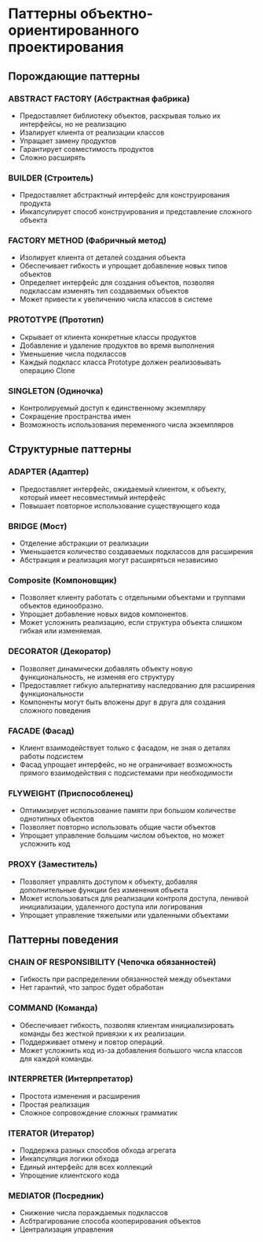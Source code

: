 # Паттерны объектно-ориентированного проектирования

## Порождающие паттерны

### ABSTRACT FACTORY (Абстрактная фабрика)
* Предоставляет библиотеку объектов, раскрывая только их интерфейсы, но не реализацию
* Изалирует клиента от реализации классов
* Упращает замену продуктов
* Гарантирует совместимость продуктов
* Сложно расширять

### BUILDER (Строитель)
* Предоставляет абстрактный интерфейс для конструирования продукта
* Инкапсулирует способ конструирования и представление сложного объекта

### FACTORY METHOD (Фабричный метод)
* Изолирует клиента от деталей создания объекта
* Обеспечивает гибкость и упрощает добавление новых типов объектов
* Определяет интерфейс для создания объектов, позволяя подклассам изменять тип создаваемых объектов
* Может привести к увеличению числа классов в системе

### PROTOTYPE (Прототип)
* Скрывает от  клиента конкретные классы продуктов
* Добавление и удаление продуктов во время выполнения
* Уменьшение числа подклассов
* Каждый подкласс класса Prototype должен реализовывать операцию Clone

### SINGLETON (Одиночка)
* Контролируемый доступ к единственному экземпляру
* Сокращение пространства имен
* Возможность использования переменного числа экземпляров

## Структурные паттерны

### ADAPTER (Адаптер)
* Предоставляет интерфейс, ожидаемый клиентом, к объекту, который имеет несовместимый интерфейс
* Повышает повторное использование существующего кода


### BRIDGE (Мост)
* Отделение абстракции от реализации
* Уменьшается количество создаваемых подклассов для расширения
* Абстракция и реализация могут расширяться независимо

### Composite (Компоновщик)
* Позволяет клиенту работать с отдельными объектами и группами объектов единообразно.
* Упрощает добавление новых видов компонентов.
* Может усложнить реализацию, если структура объекта слишком гибкая или изменяемая.

### DECORATOR (Декоратор)
* Позволяет динамически добавлять объекту новую функциональность, не изменяя его структуру
* Предоставляет гибкую альтернативу наследованию для расширения функциональности
* Компоненты могут быть вложены друг в друга для создания сложного поведения

### FACADE (Фасад)
* Клиент взаимодействует только с фасадом, не зная о деталях работы подсистем
* Фасад упрощает интерфейс, но не ограничивает возможность прямого взаимодействия с подсистемами при необходимости


### FLYWEIGHT (Приспособленец)
* Оптимизирует использование памяти при большом количестве однотипных объектов
* Позволяет повторно использовать общие части объектов
* Упрощает управление большим числом объектов, но может усложнить код

### PROXY (Заместитель)
* Позволяет управлять доступом к объекту, добавляя дополнительные функции без изменения объекта
* Может использоваться для реализации контроля доступа, ленивой инициализации, удаленного доступа или логирования
* Упрощает управление тяжелыми или удаленными объектами

## Паттерны поведения

### CHAIN OF RESPONSIBILITY (Чепочка обязанностей)
* Гибкость при распределении обязанностей между объектами
* Нет гарантий, что запрос будет обработан

### COMMAND (Команда)
* Обеспечивает гибкость, позволяя клиентам инициализировать команды без жесткой привязки к их реализации.
* Поддерживает отмену и повтор операций.
* Может усложнить код из-за добавления большого числа классов для каждой команды.

### INTERPRETER (Интерпретатор)
* Простота изменения и расширения
* Простая реализация
* Сложное сопровождение сложных грамматик

### ITERATOR (Итератор)
* Поддержка разных способов обхода агрегата
* Инкапсуляция логики обхода
* Единый интерфейс для всех коллекций
* Упрощение клиентского кода

### MEDIATOR (Посредник)
* Снижение числа пораждаемых подклассов
* Асбтрагирование способа кооперирования объектов
* Централизация управления
